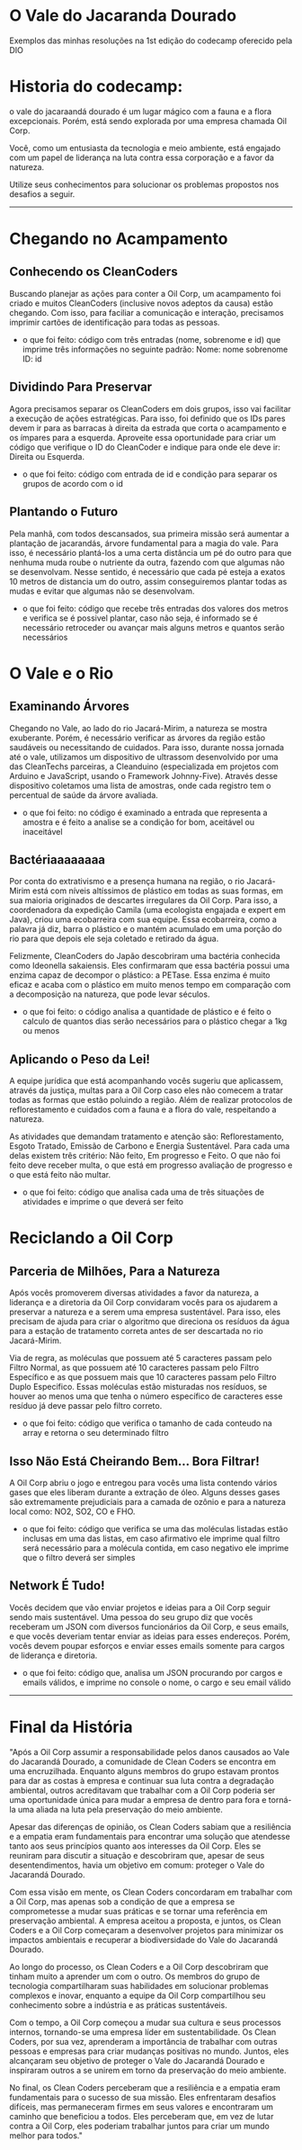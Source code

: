 # O Vale do Jacaranda Dourado
Exemplos das minhas resoluções na 1st edição do codecamp oferecido pela DIO

# Historia do codecamp:
o vale do jacaraandá dourado é um lugar mágico com a fauna e a flora excepcionais. Porém, está sendo explorada por uma empresa chamada Oil Corp.

Você, como um entusiasta da tecnologia e meio ambiente, está engajado com um papel de liderança na luta contra essa corporação e a favor da natureza.

Utilize seus conhecimentos para solucionar os problemas propostos nos desafios a seguir.


-----------------------------------------------------------------------------------------------------------------------------------------------------------------


# Chegando no Acampamento
## Conhecendo os CleanCoders
Buscando planejar as ações para conter a Oil Corp, um acampamento foi criado e muitos CleanCoders (inclusive novos adeptos da causa) estão chegando. Com isso, para faciliar a comunicação e interação, precisamos imprimir cartões de identificação para todas as pessoas.
- o que foi feito: código com três entradas (nome, sobrenome e id) que imprime três informações no seguinte padrão: Nome: nome sobrenome ID: id

## Dividindo Para Preservar
Agora precisamos separar os CleanCoders em dois grupos, isso vai facilitar a execução de ações estratégicas. Para isso, foi definido que os IDs pares devem ir para as barracas à direita da estrada que corta o acampamento e os ímpares para a esquerda. Aproveite essa oportunidade para criar um código que verifique o ID do CleanCoder e indique para onde ele deve ir: Direita ou Esquerda.

- o que foi feito: código com entrada de id e condição para separar os grupos de acordo com o id 

## Plantando o Futuro
Pela manhã, com todos descansados, sua primeira missão será aumentar a plantação de jacarandás, árvore fundamental para a magia do vale. Para isso, é necessário plantá-los a uma certa distância um pé do outro para que nenhuma muda roube o nutriente da outra, fazendo com que algumas não se desenvolvam. Nesse sentido, é necessário que cada pé esteja a exatos 10 metros de distancia um do outro, assim conseguiremos plantar todas as mudas e evitar que algumas não se desenvolvam.

- o que foi feito: código que recebe três entradas dos valores dos metros e verifica se é possivel plantar, caso não seja, é informado se é necessário retroceder ou avançar mais alguns metros e quantos serão necessários


# O Vale e o Rio
## Examinando Árvores
Chegando no Vale, ao lado do rio Jacará-Mirim, a natureza se mostra exuberante. Porém, é necessário verificar as árvores da região estão saudáveis ou necessitando de cuidados. Para isso, durante nossa jornada até o vale, utilizamos um dispositivo de ultrassom desenvolvido por uma das CleanTechs parceiras, a Cleanduino (especializada em projetos com Arduino e JavaScript, usando o Framework Johnny-Five). Através desse dispositivo coletamos uma lista de amostras, onde cada registro tem o percentual de saúde da árvore avaliada.

- o que foi feito: no código é examinado a entrada que representa a amostra e é feito a analise se a condição for bom, aceitável ou inaceitável

## Bactériaaaaaaaa
Por conta do extrativismo e a presença humana na região, o rio Jacará-Mirim está com níveis altíssimos de plástico em todas as suas formas, em sua maioria originados de descartes irregulares da Oil Corp. Para isso, a coordenadora da expedição Camila (uma ecologista engajada e expert em Java), criou uma ecobarreira com sua equipe. Essa ecobarreira, como a palavra já diz, barra o plástico e o mantém acumulado em uma porção do rio para que depois ele seja coletado e retirado da água.

Felizmente, CleanCoders do Japão descobriram uma bactéria conhecida como Ideonella sakaiensis. Eles confirmaram que essa bactéria possui uma enzima capaz de decompor o plástico: a PETase. Essa enzima é muito eficaz e acaba com o plástico em muito menos tempo em comparação com a decomposição na natureza, que pode levar séculos.

- o que foi feito: o código analisa a quantidade de plástico e é feito o calculo de quantos dias serão necessários para o plástico chegar a 1kg ou menos

## Aplicando o Peso da Lei!
A equipe jurídica que está acompanhando vocês sugeriu que aplicassem, através da justiça, multas para a Oil Corp caso eles não comecem a tratar todas as formas que estão poluindo a região. Além de realizar protocolos de reflorestamento e cuidados com a fauna e a flora do vale, respeitando a natureza.

As atividades que demandam tratamento e atenção são: Reflorestamento, Esgoto Tratado, Emissão de Carbono e Energia Sustentável. Para cada uma delas existem três critério: Não feito, Em progresso e Feito. O que não foi feito deve receber multa, o que está em progresso avaliação de progresso e o que está feito não multar.

- o que foi feito: código que analisa cada uma de três situações de atividades e imprime o que deverá ser feito


# Reciclando a Oil Corp
## Parceria de Milhões, Para a Natureza
Após vocês promoverem diversas atividades a favor da natureza, a liderança e a diretoria da Oil Corp convidaram vocês para os ajudarem a preservar a natureza e a serem uma empresa sustentável. Para isso, eles precisam de ajuda para criar o algoritmo que direciona os resíduos da água para a estação de tratamento correta antes de ser descartada no rio Jacará-Mirim.

Via de regra, as moléculas que possuem até 5 caracteres passam pelo Filtro Normal, as que possuem até 10 caracteres passam pelo Filtro Específico e as que possuem mais que 10 caracteres passam pelo Filtro Duplo Especifico. Essas moléculas estão misturadas nos resíduos, se houver ao menos uma que tenha o número específico de caracteres esse resíduo já deve passar pelo filtro correto.

- o que foi feito: código que verifica o tamanho de cada conteudo na array e retorna o seu determinado filtro

## Isso Não Está Cheirando Bem... Bora Filtrar!
A Oil Corp abriu o jogo e entregou para vocês uma lista contendo vários gases que eles liberam durante a extração de óleo. Alguns desses gases são extremamente prejudiciais para a camada de ozônio e para a natureza local como: NO2, SO2, CO e FHO.

- o que foi feito: código que verifica se uma das moléculas listadas estão inclusas em uma das listas, em caso afirmativo ele imprime qual filtro será necessário para a molécula contida, em caso negativo ele imprime que o filtro deverá ser simples

## Network É Tudo!
Vocês decidem que vão enviar projetos e ideias para a Oil Corp seguir sendo mais sustentável. Uma pessoa do seu grupo diz que vocês receberam um JSON com diversos funcionários da Oil Corp, e seus emails, e que vocês deveriam tentar enviar as ideias para esses endereços. Porém, vocês devem poupar esforços e enviar esses emails somente para cargos de liderança e diretoria.

- o que foi feito: código que, analisa um JSON procurando por cargos e emails válidos, e imprime no console o nome, o cargo e seu email válido


-----------------------------------------------------------------------------------------------------------------------------------------------------------------


# Final da História
"Após a Oil Corp assumir a responsabilidade pelos danos causados ao Vale do Jacarandá Dourado, a comunidade de Clean Coders se encontra em uma encruzilhada. Enquanto alguns membros do grupo estavam prontos para dar as costas à empresa e continuar sua luta contra a degradação ambiental, outros acreditavam que trabalhar com a Oil Corp poderia ser uma oportunidade única para mudar a empresa de dentro para fora e torná-la uma aliada na luta pela preservação do meio ambiente.

Apesar das diferenças de opinião, os Clean Coders sabiam que a resiliência e a empatia eram fundamentais para encontrar uma solução que atendesse tanto aos seus princípios quanto aos interesses da Oil Corp. Eles se reuniram para discutir a situação e descobriram que, apesar de seus desentendimentos, havia um objetivo em comum: proteger o Vale do Jacarandá Dourado.

Com essa visão em mente, os Clean Coders concordaram em trabalhar com a Oil Corp, mas apenas sob a condição de que a empresa se comprometesse a mudar suas práticas e se tornar uma referência em preservação ambiental. A empresa aceitou a proposta, e juntos, os Clean Coders e a Oil Corp começaram a desenvolver projetos para minimizar os impactos ambientais e recuperar a biodiversidade do Vale do Jacarandá Dourado.

Ao longo do processo, os Clean Coders e a Oil Corp descobriram que tinham muito a aprender um com o outro. Os membros do grupo de tecnologia compartilharam suas habilidades em solucionar problemas complexos e inovar, enquanto a equipe da Oil Corp compartilhou seu conhecimento sobre a indústria e as práticas sustentáveis.

Com o tempo, a Oil Corp começou a mudar sua cultura e seus processos internos, tornando-se uma empresa líder em sustentabilidade. Os Clean Coders, por sua vez, aprenderam a importância de trabalhar com outras pessoas e empresas para criar mudanças positivas no mundo. Juntos, eles alcançaram seu objetivo de proteger o Vale do Jacarandá Dourado e inspiraram outros a se unirem em torno da preservação do meio ambiente.

No final, os Clean Coders perceberam que a resiliência e a empatia eram fundamentais para o sucesso de sua missão. Eles enfrentaram desafios difíceis, mas permaneceram firmes em seus valores e encontraram um caminho que beneficiou a todos. Eles perceberam que, em vez de lutar contra a Oil Corp, eles poderiam trabalhar juntos para criar um mundo melhor para todos."
